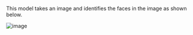 This model takes an image and identifies the faces in the image as shown below.

![image](https://github.com/Distributive-Network/Overwatch-Model-Zoo/assets/141171995/f5b6d002-553a-42a2-b61e-12b7b64da90d)

